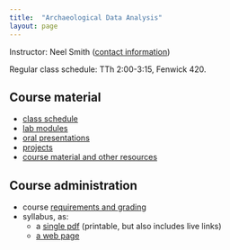 ```yaml
---
title:  "Archaeological Data Analysis"
layout: page
---
```



Instructor: Neel Smith ([contact information](http://neelsmith.info/holycross/contact/))

Regular class schedule:  TTh 2:00-3:15, Fenwick 420.

## Course material

- [class schedule](schedule/)
- [lab modules](labs/)
- [oral presentations](presentations/)
- [projects](projects/)
- [course material and other resources](resources/)


## Course administration

- course [requirements and grading](syllabus/2_requirements/)
- syllabus, as:
    - a [single pdf](syllabus/syllabus.pdf) (printable, but also includes live links)
    - [a web page](syllabus/)
